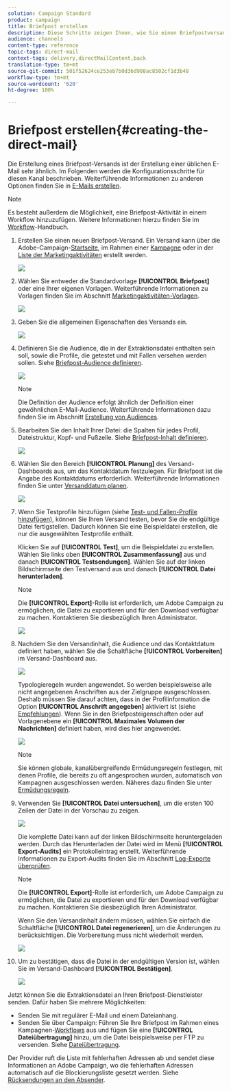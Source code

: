 ```yaml
---
solution: Campaign Standard
product: campaign
title: Briefpost erstellen
description: Diese Schritte zeigen Ihnen, wie Sie einen Briefpostversand mit Adobe Campaign erstellen können.
audience: channels
content-type: reference
topic-tags: direct-mail
context-tags: delivery,directMailContent,back
translation-type: tm+mt
source-git-commit: 501f52624ce253eb7b0d36d908ac8502cf1d3b48
workflow-type: tm+mt
source-wordcount: '620'
ht-degree: 100%

---
```



# Briefpost erstellen{#creating-the-direct-mail}

Die Erstellung eines Briefpost-Versands ist der Erstellung einer üblichen E-Mail sehr ähnlich. Im Folgenden werden die Konfigurationsschritte für diesen Kanal beschrieben. Weiterführende Informationen zu anderen Optionen finden Sie in [E-Mails erstellen](../../channels/using/creating-an-email.md).

>[!NOTE]
>
>Es besteht außerdem die Möglichkeit, eine Briefpost-Aktivität in einem Workflow hinzuzufügen. Weitere Informationen hierzu finden Sie im [Workflow](../../automating/using/direct-mail-delivery.md)-Handbuch.

1. Erstellen Sie einen neuen Briefpost-Versand. Ein Versand kann über die Adobe-Campaign-[Startseite](../../start/using/interface-description.md#home-page), im Rahmen einer [Kampagne](../../start/using/marketing-activities.md#creating-a-marketing-activity) oder in der [Liste der Marketingaktivitäten](../../start/using/programs-and-campaigns.md#creating-a-campaign) erstellt werden.

   ![](assets/direct_mail_1.png)

1. Wählen Sie entweder die Standardvorlage **[!UICONTROL Briefpost]** oder eine Ihrer eigenen Vorlagen. Weiterführende Informationen zu Vorlagen finden Sie im Abschnitt [Marketingaktivitäten-Vorlagen](../../start/using/marketing-activity-templates.md).

   ![](assets/direct_mail_2.png)

1. Geben Sie die allgemeinen Eigenschaften des Versands ein.

   ![](assets/direct_mail_3.png)

1. Definieren Sie die Audience, die in der Extraktionsdatei enthalten sein soll, sowie die Profile, die getestet und mit Fallen versehen werden sollen. Siehe [Briefpost-Audience definieren](../../channels/using/defining-the-direct-mail-audience.md).

   ![](assets/direct_mail_4.png)

   >[!NOTE]
   >
   >Die Definition der Audience erfolgt ähnlich der Definition einer gewöhnlichen E-Mail-Audience. Weiterführende Informationen dazu finden Sie im Abschnitt [Erstellung von Audiences](../../audiences/using/creating-audiences.md).

1. Bearbeiten Sie den Inhalt Ihrer Datei: die Spalten für jedes Profil, Dateistruktur, Kopf- und Fußzeile. Siehe [Briefpost-Inhalt definieren](../../channels/using/defining-the-direct-mail-content.md).

   ![](assets/direct_mail_5.png)

1. Wählen Sie den Bereich **[!UICONTROL Planung]** des Versand-Dashboards aus, um das Kontaktdatum festzulegen. Für Briefpost ist die Angabe des Kontaktdatums erforderlich. Weiterführende Informationen finden Sie unter [Versanddatum planen](../../sending/using/about-scheduling-messages.md).

   ![](assets/direct_mail_8.png)

1. Wenn Sie Testprofile hinzufügen (siehe [Test- und Fallen-Profile hinzufügen](../../channels/using/defining-the-direct-mail-audience.md#adding-test-and-trap-profiles)), können Sie Ihren Versand testen, bevor Sie die endgültige Datei fertigstellen. Dadurch können Sie eine Beispieldatei erstellen, die nur die ausgewählten Testprofile enthält.

   Klicken Sie auf **[!UICONTROL Test]**, um die Beispieldatei zu erstellen. Wählen Sie links oben **[!UICONTROL Zusammenfassung]** aus und danach **[!UICONTROL Testsendungen]**. Wählen Sie auf der linken Bildschirmseite den Testversand aus und danach **[!UICONTROL Datei herunterladen]**.

   >[!NOTE]
   >
   >Die **[!UICONTROL Export]**-Rolle ist erforderlich, um Adobe Campaign zu ermöglichen, die Datei zu exportieren und für den Download verfügbar zu machen. Kontaktieren Sie diesbezüglich Ihren Administrator.

   ![](assets/direct_mail_19.png)

1. Nachdem Sie den Versandinhalt, die Audience und das Kontaktdatum definiert haben, wählen Sie die Schaltfläche **[!UICONTROL Vorbereiten]** im Versand-Dashboard aus.

   ![](assets/direct_mail_16.png)

   Typologieregeln wurden angewendet. So werden beispielsweise alle nicht angegebenen Anschriften aus der Zielgruppe ausgeschlossen. Deshalb müssen Sie darauf achten, dass in der Profilinformation die Option **[!UICONTROL Anschrift angegeben]** aktiviert ist (siehe [Empfehlungen](../../channels/using/about-direct-mail.md#recommendations)). Wenn Sie in den Briefposteigenschaften oder auf Vorlagenebene ein **[!UICONTROL Maximales Volumen der Nachrichten]** definiert haben, wird dies hier angewendet.

   ![](assets/direct_mail_25.png)

   >[!NOTE]
   >
   >Sie können globale, kanalübergreifende Ermüdungsregeln festlegen, mit denen Profile, die bereits zu oft angesprochen wurden, automatisch von Kampagnen ausgeschlossen werden. Näheres dazu finden Sie unter [Ermüdungsregeln](../../sending/using/fatigue-rules.md).

1. Verwenden Sie **[!UICONTROL Datei untersuchen]**, um die ersten 100 Zeilen der Datei in der Vorschau zu zeigen.

   ![](assets/direct_mail_18.png)

   Die komplette Datei kann auf der linken Bildschirmseite heruntergeladen werden. Durch das Herunterladen der Datei wird im Menü **[!UICONTROL Export-Audits]** ein Protokolleintrag erstellt. Weiterführende Informationen zu Export-Audits finden Sie im Abschnitt [Log-Exporte überprüfen](../../administration/using/auditing-export-logs.md).

   >[!NOTE]
   >
   >Die **[!UICONTROL Export]**-Rolle ist erforderlich, um Adobe Campaign zu ermöglichen, die Datei zu exportieren und für den Download verfügbar zu machen. Kontaktieren Sie diesbezüglich Ihren Administrator.

   Wenn Sie den Versandinhalt ändern müssen, wählen Sie einfach die Schaltfläche **[!UICONTROL Datei regenerieren]**, um die Änderungen zu berücksichtigen. Die Vorbereitung muss nicht wiederholt werden.

   ![](assets/direct_mail_21.png)

1. Um zu bestätigen, dass die Datei in der endgültigen Version ist, wählen Sie im Versand-Dashboard **[!UICONTROL Bestätigen]**.

   ![](assets/direct_mail_20.png)

Jetzt können Sie die Extraktionsdatei an Ihren Briefpost-Dienstleister senden. Dafür haben Sie mehrere Möglichkeiten:

* Senden Sie mit regulärer E-Mail und einem Dateianhang.
* Senden Sie über Campaign: Führen Sie Ihre Briefpost im Rahmen eines Kampagnen-[Workflows](../../automating/using/direct-mail-delivery.md) aus und fügen Sie eine **[!UICONTROL Dateiübertragung]** hinzu, um die Datei beispielsweise per FTP zu versenden. Siehe [Dateiübertragung](../../automating/using/transfer-file.md).

Der Provider ruft die Liste mit fehlerhaften Adressen ab und sendet diese Informationen an Adobe Campaign, wo die fehlerhaften Adressen automatisch auf die Blockierungsliste gesetzt werden. Siehe [Rücksendungen an den Absender](../../channels/using/return-to-sender.md).
